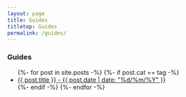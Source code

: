 ```yaml
---
layout: page
title: Guides
titletop: Guides
permalink: /guides/
---
```


<h3>Guides</h3>
<ul>
    {%- for post in site.posts -%}
      {%- if post.cat == tag -%}
        <li><a href="{{ post.url }}">{{ post.title }} - {{ post.date | date: "%d/%m/%Y" }}</a></li>
      {%- endif -%}
    {%- endfor -%}
</ul>